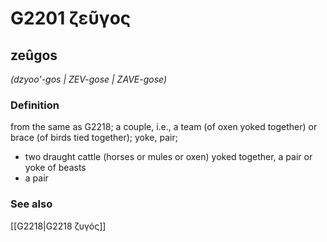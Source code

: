 # G2201 ζεῦγος

## zeûgos

_(dzyoo'-gos | ZEV-gose | ZAVE-gose)_

### Definition

from the same as G2218; a couple, i.e., a team (of oxen yoked together) or brace (of birds tied together); yoke, pair; 

- two draught cattle (horses or mules or oxen) yoked together, a pair or yoke of beasts
- a pair

### See also

[[G2218|G2218 ζυγός]]
